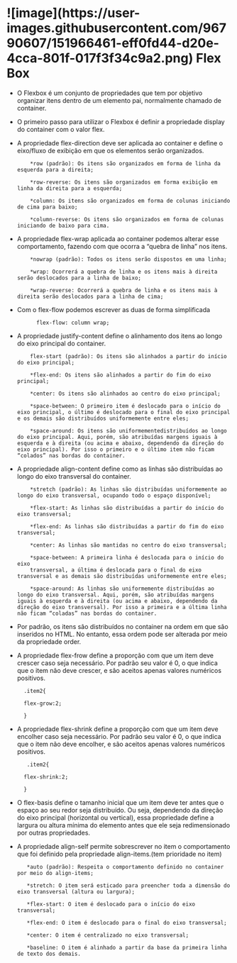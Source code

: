 <h1>![image](https://user-images.githubusercontent.com/96790607/151966461-eff0fd44-d20e-4cca-801f-017f3f34c9a2.png)
Flex Box</h1>

- O Flexbox é um conjunto de propriedades que tem por objetivo organizar itens dentro de um elemento pai, normalmente chamado de container.

- O primeiro passo para utilizar o Flexbox é definir a propriedade display do container com o valor flex.

- A propriedade flex-direction deve ser aplicada ao container e define o eixo/fluxo de exibição em que os elementos serão organizados. 

          *row (padrão): Os itens são organizados em forma de linha da esquerda para a direita;

          *row-reverse: Os itens são organizados em forma exibição em linha da direita para a esquerda;

          *column: Os itens são organizados em forma de colunas iniciando de cima para baixo;

          *column-reverse: Os itens são organizados em forma de colunas iniciando de baixo para cima.

- A propriedade flex-wrap aplicada ao container podemos alterar esse comportamento, fazendo com que ocorra a “quebra de linha” nos itens.
 
          *nowrap (padrão): Todos os itens serão dispostos em uma linha;

          *wrap: Ocorrerá a quebra de linha e os itens mais à direita serão deslocados para a linha de baixo;

          *wrap-reverse: Ocorrerá a quebra de linha e os itens mais à direita serão deslocados para a linha de cima;

- Com o flex-flow podemos escrever as duas de forma simplificada

            flex-flow: column wrap;

- A propriedade justify-content define o alinhamento dos itens ao longo do eixo principal do container.

          flex-start (padrão): Os itens são alinhados a partir do início do eixo principal;
          
          *flex-end: Os itens são alinhados a partir do fim do eixo principal;

          *center: Os itens são alinhados ao centro do eixo principal;
          
          *space-between: O primeiro item é deslocado para o início do eixo principal, o último é deslocado para o final do eixo principal e os demais são distribuídos uniformemente entre eles;

          *space-around: Os itens são uniformementedistribuídos ao longo do eixo principal. Aqui, porém, são atribuídas margens iguais à esquerda e à direita (ou acima e abaixo, dependendo da direção do eixo principal). Por isso o primeiro e o último item não ficam “colados” nas bordas do container.

- A propriedade align-content define como as linhas são distribuídas ao longo do eixo transversal do container. 

          *stretch (padrão): As linhas são distribuídas uniformemente ao longo do eixo transversal, ocupando todo o espaço disponível;
          
          *flex-start: As linhas são distribuídas a partir do início do eixo transversal;

          *flex-end: As linhas são distribuídas a partir do fim do eixo transversal;
          
          *center: As linhas são mantidas no centro do eixo transversal;
         
          *space-between: A primeira linha é deslocada para o início do eixo 
          transversal, a última é deslocada para o final do eixo transversal e as demais são distribuídas uniformemente entre eles;
          
          *space-around: As linhas são uniformemente distribuídas ao longo do eixo transversal. Aqui, porém, são atribuídas margens iguais à esquerda e à direita (ou acima e abaixo, dependendo da direção do eixo transversal). Por isso a primeira e a última linha não ficam “coladas” nas bordas do container.

- Por padrão, os itens são distribuídos no container na ordem em que são inseridos no HTML. No entanto, essa ordem pode ser alterada por meio da propriedade order.

- A propriedade flex-frow define a proporção com que um item deve crescer caso seja necessário. Por padrão seu valor é 0, o que indica que o item não deve crescer, e são aceitos apenas valores numéricos positivos.
 
        .item2{

        flex-grow:2;

        }

- A propriedade flex-shrink define a proporção com que um item deve encolher caso seja necessário. Por padrão seu valor é 0, o que indica que o item não deve encolher, e são aceitos apenas valores numéricos positivos.

         .item2{

        flex-shrink:2;

        }


- O flex-basis define o tamanho inicial que um item deve ter antes que o espaço ao seu redor seja distribuído. Ou seja, dependendo da direção do eixo principal (horizontal ou vertical), essa propriedade define a largura ou altura mínima do elemento antes que ele seja redimensionado por outras propriedades.

-  A propriedade align-self permite sobrescrever no item o comportamento que foi definido pela propriedade align-items.(tem prioridade no item)

          *auto (padrão): Respeita o comportamento definido no container por meio do align-items;
        
          *stretch: O item será esticado para preencher toda a dimensão do eixo transversal (altura ou largura);

          *flex-start: O item é deslocado para o início do eixo transversal;
        
          *flex-end: O item é deslocado para o final do eixo transversal;
          
          *center: O item é centralizado no eixo transversal;

          *baseline: O item é alinhado a partir da base da primeira linha de texto dos demais.





